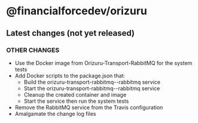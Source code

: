 # @financialforcedev/orizuru

## Latest changes (not yet released)

### OTHER CHANGES

- Use the Docker image from Orizuru-Transport-RabbitMQ for the system tests
- Add Docker scripts to the package.json that:
  - Build the orizuru-transport-rabbitmq--rabbitmq service
  - Start the orizuru-transport-rabbitmq--rabbitmq service
  - Cleanup the created container and image
  - Start the service then run the system tests
- Remove the RabbitMQ service from the Travis configuration
- Amalgamate the change log files
